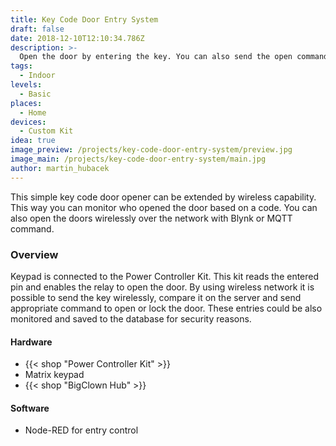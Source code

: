 ```yaml
---
title: Key Code Door Entry System
draft: false
date: 2018-12-10T12:10:34.786Z
description: >-
  Open the door by entering the key. You can also send the open command wirelessly over the network or with MQTT command.
tags:
  - Indoor
levels:
  - Basic
places:
  - Home
devices:
  - Custom Kit
idea: true
image_preview: /projects/key-code-door-entry-system/preview.jpg
image_main: /projects/key-code-door-entry-system/main.jpg
author: martin_hubacek
---
```


This simple key code door opener can be extended by wireless capability. This way you can monitor who opened the door based on a code. You can also open the doors wirelessly over the network with Blynk or MQTT command.

### Overview

Keypad is connected to the Power Controller Kit. This kit reads the entered pin and enables the relay to open the door. By using wireless network it is possible to send the key wirelessly, compare it on the server and send appropriate command to open or lock the door. These entries could be also monitored and saved to the database for security reasons.

#### Hardware

* {{< shop "Power Controller Kit" >}}
* Matrix keypad
* {{< shop "BigClown Hub" >}}

#### Software

* Node-RED for entry control
